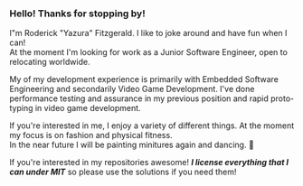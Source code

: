 ### Hello! Thanks for stopping by!

I"m Roderick "Yazura" Fitzgerald. I like to joke around and have fun when I can!<br>
At the moment I'm looking for work as a Junior Software Engineer, open to relocating worldwide.

My of my development experience is primarily with Embedded Software Engineering and secondarily Video Game Development.
I've done performance testing and assurance in my previous position and rapid proto-typing in video game development.

If you're interested in me, I enjoy a variety of different things. At the moment my focus is on fashion and physical fitness. <br>
In the near future I will be painting minitures again and dancing. 🙂



If you're interested in my repositories awesome!  ___I license everything that I can under MIT___  so please use the solutions if you need them!
<!--
**GhostOfYazura/GhostOfYazura** is a ✨ _special_ ✨ repository because its `README.md` (this file) appears on your GitHub profile.

Here are some ideas to get you started:

- 🔭 I’m currently working on ...
- 🌱 I’m currently learning ...
- 👯 I’m looking to collaborate on ...
- 🤔 I’m looking for help with ...
- 💬 Ask me about ...
- 📫 How to reach me: ...
- 😄 Pronouns: ...
- ⚡ Fun fact: ...


https://docs.github.com/en/account-and-profile/setting-up-and-managing-your-github-profile/customizing-your-profile/managing-your-profile-readme

- Repo idea
  * Video introduction w/ Portfolio show off. (Think presskit() for introducing yourself!)
  * Tax cost calculations for living overseas temporarily

-->
